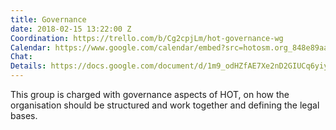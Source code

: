 ```yaml
---
title: Governance
date: 2018-02-15 13:22:00 Z
Coordination: https://trello.com/b/Cg2cpjLm/hot-governance-wg
Calendar: https://www.google.com/calendar/embed?src=hotosm.org_848e89aaiab04ag94d23rqn558%40group.calendar.google.com
Chat: 
Details: https://docs.google.com/document/d/1m9_odHZfAE7Xe2nD2GIUCq6yiyczuTvi0uJNEdXQmd0/edit
---
```


This group is charged with governance aspects of HOT, on how the organisation should be structured and work together and defining the legal bases.

